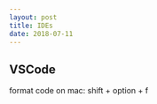 ```yaml
---
layout: post
title: IDEs
date: 2018-07-11
---
```


VSCode
---

format code on mac: shift + option + f
